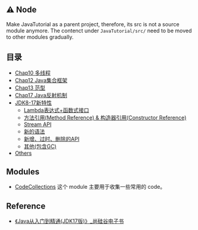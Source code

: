 ## ⚠️ Node
Make JavaTutorial as a parent project, therefore, its src is not a source module anymore. The contenct under `JavaTutorial/src/` need to be moved to other modules gradually.

## 目录
* [Chap10 多线程](docs/Chap10.多线程.md)
* [Chap12 Java集合框架](docs/Chap12.Java集合框架.md)
* [Chap13 范型](docs/Chap13.范型.md)
* [Chap17 Java反射机制](docs/Chap17.Java反射机制.md)
* [JDK8-17新特性](docs/Chap18.JDK8-17新特性.md)
  * [Lambda表达式+函数式接口](docs/Chap18.JDK8-17新特性.md#1-lambda表达式)
  * [方法引用(Method Reference) & 构造器引用(Constructor Reference)](docs/Chap18.JDK8-17新特性.md#2-方法引用--构造器引用)
  * [Stream API](docs/Chap18.JDK8-17新特性.md#3-stream-api)
  * [新的语法](docs/Chap18.JDK8-17新特性.md#4-新的语法)
  * [新增、过时、删除的API](docs/Chap18.JDK8-17新特性.md#5-增加过时删掉的api)
  * [其他(包含GC)](docs/Chap18.JDK8-17新特性.md#6-其他)
* [Others](docs/Others.md)

## Modules
* [CodeCollections](./CodeCollections) 这个 module 主要用于收集一些常用的 code。

## Reference
* [《Java从入门到精通(JDK17版)》_尚硅谷电子书](docs/《Java从入门到精通(JDK17版)》_尚硅谷电子书.pdf)